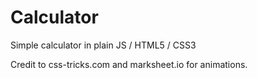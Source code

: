 # Calculator
Simple calculator in plain JS / HTML5 / CSS3

Credit to css-tricks.com and marksheet.io for animations. 
